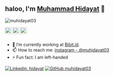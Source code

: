 ## haloo, I'm [Muhammad Hidayat](https://pawan.live) 👋

<p align="left"> <img src="http://muhidayat03.online/icon.png" alt="muhidayat03" /> </p>

 
<a href="https://www.linkedin.com/in/muhammad-hidayat-318b8218b/">
  <img align="left" alt="hidayat's Linkdein" width="22px" src="https://cdn.jsdelivr.net/npm/simple-icons@v3/icons/linkedin.svg" />
</a>
<a href="https://github.com/muhidayat03">
  <img align="left" alt="hidayat's Github" width="22px" src="https://cdn.jsdelivr.net/npm/simple-icons@v3/icons/github.svg" />
</a>

<a href="https://instagram.com/muhidayat03/">
  <img align="left" alt="hidayat's Instagram" width="22px" src="https://cdn.jsdelivr.net/npm/simple-icons@v3/icons/instagram.svg" />
</a>
 

<br/>
<br/>



- 🔭 I’m currently working at [Bibit.id](https://bibit.id/).   
- 📫 How to reach me: [instagram - @muhidayat03](https://instagram.com/muhidayat03)
- ⚡ Fun fact: I am left-handed
 
[![Linkedin: hidayat](https://img.shields.io/badge/-Muhammad%20Hidayat-blue?style=flat-square&logo=Linkedin&logoColor=white&link=https://www.linkedin.com/in/muhammad-hidayat-318b8218b/)](https://www.linkedin.com/in/muhammad-hidayat-318b8218b/) [![GitHub muhidayat03](https://img.shields.io/github/followers/muhidayat03?label=follow&style=social)](https://github.com/muhidayat03) 
